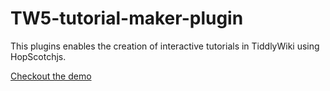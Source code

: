 # TW5-tutorial-maker-plugin
This plugins enables the creation of interactive tutorials in TiddlyWiki using HopScotchjs. 

[Checkout the demo](https://cdn.rawgit.com/abesamma/TW5-tutorial-maker-plugin/d430d740/Demo.html)
